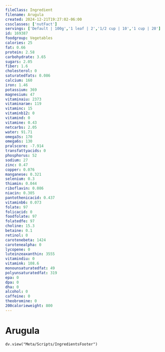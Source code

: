 ```yaml
---
fileClass: Ingredient
filename: Arugula
created: 2024-12-21T19:27:02-06:00
cssclasses: ['nutFact']
servings: ['Default | 100g','1 leaf | 2','1/2 cup | 10','1 cup | 20']
id: 169387
foodgroup: Vegetables
calories: 25
fat: 0.66
protein: 2.58
carbohydrate: 3.65
sugars: 2.05
fiber: 1.6
cholesterol: 0
saturatedfats: 0.086
calcium: 160
iron: 1.46
potassium: 369
magnesium: 47
vitaminaiu: 2373
vitaminarae: 119
vitaminc: 15
vitaminb12: 0
vitamind: 0
vitamine: 0.43
netcarbs: 2.05
water: 91.71
omega3s: 170
omega6s: 130
pralscore: -7.914
transfattyacids: 0
phosphorus: 52
sodium: 27
zinc: 0.47
copper: 0.076
manganese: 0.321
selenium: 0.3
thiamin: 0.044
riboflavin: 0.086
niacin: 0.305
pantothenicacid: 0.437
vitaminb6: 0.073
folate: 97
folicacid: 0
foodfolate: 97
folatedfe: 97
choline: 15.3
betaine: 0.1
retinol: 0
carotenebeta: 1424
carotenealpha: 0
lycopene: 0
luteinzeaxanthin: 3555
vitamindiu: 0
vitamink: 108.6
monounsaturatedfat: 49
polyunsaturatedfat: 319
epa: 0
dpa: 0
dha: 0
alcohol: 0
caffeine: 0
theobromine: 0
200calorieweight: 800
---
```


# Arugula

```dataviewjs
dv.view("Meta/Scripts/IngredientsFooter")
```